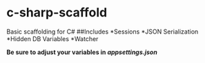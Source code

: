 # c-sharp-scaffold
Basic scaffolding for C#
##Includes
*Sessions
*JSON Serialization
*Hidden DB Variables
*Watcher

**Be sure to adjust your variables in _appsettings.json_**
